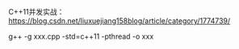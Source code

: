 C++11并发实战：https://blog.csdn.net/liuxuejiang158blog/article/category/1774739/

g++ -g xxx.cpp -std=c++11 -pthread -o xxx